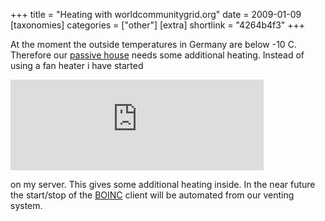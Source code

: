 +++
title = "Heating with worldcommunitygrid.org"
date = 2009-01-09
[taxonomies]
categories = ["other"]
[extra]
shortlink = "4264b4f3"
+++

At the moment the outside temperatures in Germany are below -10 C. Therefore our [passive house](http://en.wikipedia.org/wiki/Passive_house)
needs some additional heating. Instead of using a fan heater i have started

<iframe src="http://www.worldcommunitygrid.org/getDynamicImage.do?memberName=uwe.arzt&amp;mnOn=true&amp;stat=1&amp;imageNum=1&amp;rankOn=false&amp;projectsOn=false&amp;special=true" frameborder="0" name="di" scrolling="no" width="405px" height="145px">
<p>No embedded frames possible in your browser</p>
</iframe>

on my server. This gives some additional heating inside. In the near future the start/stop of the [BOINC](http://boinc.berkeley.edu) client will be automated from our venting system.
